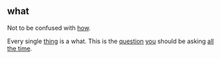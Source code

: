 ## what

Not to be confused with [how](how.md).

Every single [thing](thing.md) is a what.
This is the [question](question.md) [you](you.md) should be asking [all the time](all_the_time.md).
